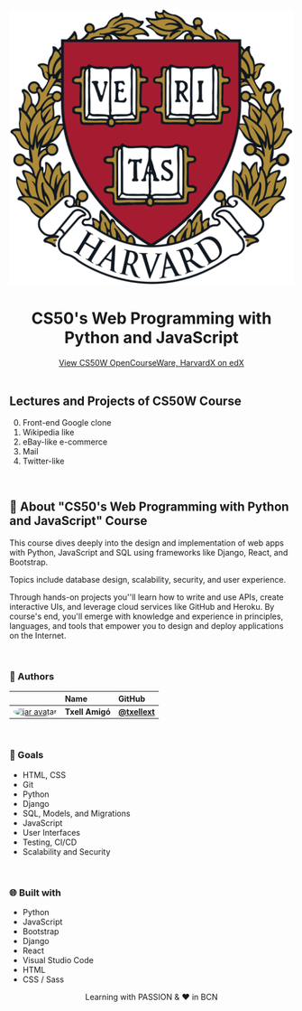 <br>
<div align="center">
    <img src="/logo/Harvard_logo.png" alt="harvard logo" /> <br />
    <h1 align="center"> CS50's Web Programming with Python and JavaScript </h1>
    <div align="center">
        <a href="https://www.edx.org/es/course/cs50s-web-programming-with-python-and-javascript"> View CS50W OpenCourseWare, HarvardX on edX</a>
    </div>
</div>

<br>

## Lectures and Projects of CS50W Course

 0. Front-end Google clone
 1. Wikipedia like
 2. eBay-like e-commerce
 3. Mail
 4. Twitter-like


<br>

## 🚀 About "CS50's Web Programming with Python and JavaScript" Course
This course dives deeply into the design and implementation of web apps with Python, JavaScript and SQL 
using frameworks like Django, React, and Bootstrap.

Topics include database design, scalability, security, and user experience. 

Through hands-on projects you''ll learn how to write and use APIs, create interactive UIs, and leverage cloud services like GitHub and Heroku. By course's end, you'll emerge with knowledge and experience in principles, languages, and tools that empower you to design and deploy applications on the Internet.

<br> 

### 👷 Authors

|                     | Name                | GitHub              |
| :------------------ | :------------------ | :------------------ |
| <a href="https://github.com/txellext"><img src="https://avatars.githubusercontent.com/u/108218084?v=4" width="60" height="60" style="border-radius: 50%" alt="jar avatar"></a> | **Txell Amigó** | [**@txellext**](https://github.com/txellext) |   

<br>

### 🦋 Goals

- HTML, CSS
- Git
- Python
- Django
- SQL, Models, and Migrations
- JavaScript
- User Interfaces
- Testing, CI/CD
- Scalability and Security

<br>

### 🌐 Built with
- Python 
- JavaScript 
- Bootstrap 
- Django
- React
- Visual Studio Code 
- HTML
- CSS / Sass


<p align="center">Learning with PASSION & ❤️ in BCN</p>